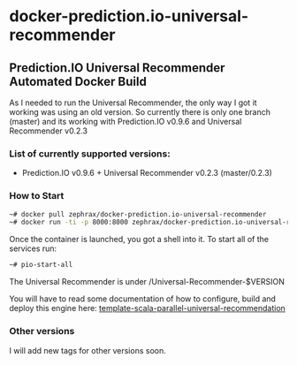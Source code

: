 # docker-prediction.io-universal-recommender

## Prediction.IO Universal Recommender Automated Docker Build

As I needed to run the Universal Recommender, the only way I got it working was using an old version. So currently there is only one branch (master) and its working with Prediction.IO v0.9.6 and Universal Recommender v0.2.3

### List of currently supported versions:

* Prediction.IO v0.9.6 + Universal Recommender v0.2.3 (master/0.2.3)

### How to Start

```bash
~# docker pull zephrax/docker-prediction.io-universal-recommender
~# docker run -ti -p 8000:8000 zephrax/docker-prediction.io-universal-recommender
```
Once the container is launched, you got a shell into it. To start all of the services run:
```bash
~# pio-start-all
```
The Universal Recommender is under /Universal-Recommender-$VERSION

You will have to read some documentation of how to configure, build and deploy this engine here: [template-scala-parallel-universal-recommendation](https://github.com/PredictionIO/template-scala-parallel-universal-recommendation)

### Other versions

I will add new tags for other versions soon.

